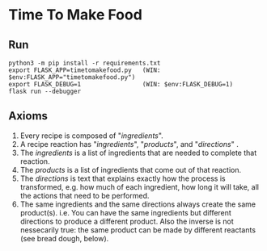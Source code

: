 # Time To Make Food

## Run

```
python3 -m pip install -r requirements.txt
export FLASK_APP=timetomakefood.py   (WIN: $env:FLASK_APP="timetomakefood.py")
export FLASK_DEBUG=1                 (WIN: $env:FLASK_DEBUG=1)
flask run --debugger
```

## Axioms

1. Every recipe is composed of "*ingredients*".
2. A recipe reaction has "*ingredients*", "*products*", and "*directions*" .
3. The *ingredients* is a list of ingredients that are needed to complete that reaction.
4. The *products* is a list of ingredients that come out of that reaction.
5. The *directions* is text that explains exactly how the process is transformed, e.g. how much of each ingredient, how long it will take, all the actions that need to be performed.
6. The same ingredients and the same directions always create the same product(s). i.e. You can have the same ingredients but different directions to produce a different product. Also the inverse is not nessecarily true: the same product can be made by different reactants (see bread dough, below).



